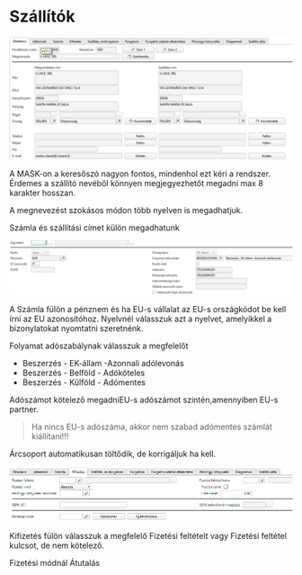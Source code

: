 # Szállítók

![](image-11.png)

A MASK-on a keresőszó nagyon fontos, mindenhol ezt kéri a rendszer. Érdemes a szállító nevéből könnyen megjegyezhetőt megadni max 8 karakter hosszan.

A megnevezést szokásos módon több nyelven is megadhatjuk.

Számla és szállítási címet külön megadhatunk 

![alt text](image-12.png)

A Számla fülön a pénznem és ha EU-s vállalat az EU-s országkódot be kell írni az EU azonosítóhoz.
Nyelvnél válasszuk azt a nyelvet, amelyikkel a bizonylatokat nyomtatni szeretnénk.

Folyamat adószabálynak válasszuk a megfelelőt
- Beszerzés - EK-állam -Azonnali adólevonás
- Beszerzés - Belföld - Adóköteles
- Beszerzés - Külföld - Adómentes

Adószámot kötelező megadniEU-s adószámot szintén,amennyiben EU-s partner.

> Ha nincs EU-s adószáma, akkor nem szabad adómentes számlát kiállítani!!!

Árcsoport automatikusan töltődik, de korrigáljuk ha kell.

![alt text](image-13.png)

Kifizetés fülön válasszuk a megfelelő Fizetési feltételt vagy Fizetési feltétel kulcsot, de nem kötelező.

Fizetési módnál Átutalás

